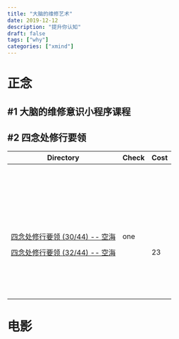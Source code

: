 ```yaml
---
title: "大脑的维修艺术"
date: 2019-12-12
description: "提升你认知"
draft: false
tags: ["why"]
categories: ["xmind"]
---
```


# 正念

## #1 大脑的维修意识小程序课程

## #2 四念处修行要领







| Directory                                                    | Check | Cost |
| ------------------------------------------------------------ | ----- | ---- |
|                                                              |       |      |
|                                                              |       |      |
|                                                              |       |      |
|                                                              |       |      |
|                                                              |       |      |
|                                                              |       |      |
|                                                              |       |      |
|                                                              |       |      |
|                                                              |       |      |
|                                                              |       |      |
|                                                              |       |      |
|                                                              |       |      |
|                                                              |       |      |
|                                                              |       |      |
|                                                              |       |      |
|                                                              |       |      |
|                                                              |       |      |
|                                                              |       |      |
|                                                              |       |      |
|                                                              |       |      |
|                                                              |       |      |
|                                                              |       |      |
|                                                              |       |      |
|                                                              |       |      |
|                                                              |       |      |
| [四念处修行要领 (30/44) -- 空海](https://www.youtube.com/watch?v=o1PIdyUmefU) | one   |      |
|                                                              |       |      |
| [四念处修行要领 (32/44) -- 空海](https://www.youtube.com/watch?v=ZzFCiVGo5qY) |       | 23   |
|                                                              |       |      |
|                                                              |       |      |
|                                                              |       |      |
|                                                              |       |      |
|                                                              |       |      |
|                                                              |       |      |
|                                                              |       |      |
|                                                              |       |      |
|                                                              |       |      |
|                                                              |       |      |
|                                                              |       |      |
|                                                              |       |      |
|                                                              |       |      |
|                                                              |       |      |
|                                                              |       |      |



#  电影 



